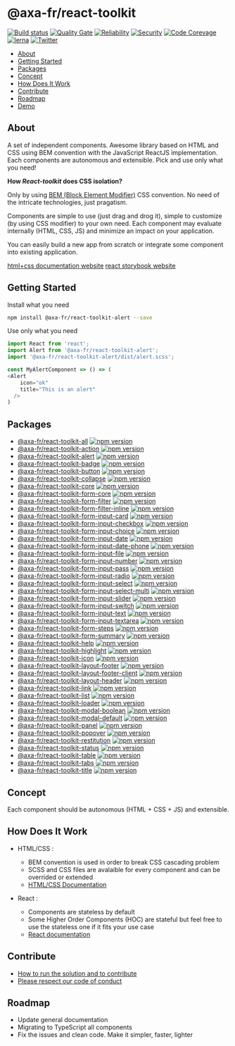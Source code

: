# @axa-fr/react-toolkit

[![Build status](https://dev.azure.com/axaguildev/react-toolkit/_apis/build/status/AxaGuilDEv.react-toolkit?branch=master)](https://dev.azure.com/axaguildev/react-toolkit)
[![Quality Gate](https://sonarcloud.io/api/project_badges/measure?project=AxaGuilDEv_react-toolkit&metric=alert_status)](https://sonarcloud.io/dashboard?id=AxaGuilDEv_react-toolkit) [![Reliability](https://sonarcloud.io/api/project_badges/measure?project=AxaGuilDEv_react-toolkit&metric=reliability_rating)](https://sonarcloud.io/component_measures?id=AxaGuilDEv_react-toolkit&metric=reliability_rating) [![Security](https://sonarcloud.io/api/project_badges/measure?project=AxaGuilDEv_react-toolkit&metric=security_rating)](https://sonarcloud.io/component_measures?id=AxaGuilDEv_react-toolkit&metric=security_rating) [![Code Corevage](https://sonarcloud.io/api/project_badges/measure?project=AxaGuilDEv_react-toolkit&metric=coverage)](https://sonarcloud.io/component_measures?id=AxaGuilDEv_react-toolkit&metric=Coverage)
[![lerna](https://img.shields.io/badge/maintained%20with-lerna-cc00ff.svg)](https://lernajs.io/) [![Twitter](https://img.shields.io/twitter/follow/GuildDEvOpen?style=social)](https://twitter.com/intent/follow?screen_name=GuildDEvOpen)

- [About](#about)
- [Getting Started](#getting-started)
- [Packages](#packages)
- [Concept](#concept)
- [How Does It Work](#how-does-it-work)
- [Contribute](#contribute)
- [Roadmap](#roadmap)
- [Demo](#demo)

## About

A set of independent components. Awesome library based on HTML and CSS using BEM convention with the JavaScript ReactJS implementation. Each components are autonomous and extensible. Pick and use only what you need!

**How _React-toolkit_ does CSS isolation?**

Only by using [BEM (Block Element Modifier)](http://getbem.com) CSS convention. No need of the intricate technologies, just pragatism.

Components are simple to use (just drag and drog it), simple to customize (by using CSS modifier) to your own need. Each component may evaluate internally (HTML, CSS, JS) and minimize an impact on your application.

You can easily build a new app from scratch or integrate some component into existing application.

[html+css documentation website](https://axaguildev.github.io?target=react_toolkit_storybook)
[react storybook website](https://axaguildev.github.io?target=react_toolkit_design)

## Getting Started

Install what you need

```sh
npm install @axa-fr/react-toolkit-alert --save
```

Use only what you need

```javascript
import React from 'react';
import Alert from '@axa-fr/react-toolkit-alert';
import '@axa-fr/react-toolkit-alert/dist/alert.scss';

const MyAlertComponent => () => (
<Alert
    icon="ok"
    title="This is an alert"
  />
)
```

## Packages

- [@axa-fr/react-toolkit-all](./packages/all/README.md) [![npm version](https://img.shields.io/npm/v/@axa-fr/react-toolkit-all?style=flat)](https://www.npmjs.com/package/@axa-fr/react-toolkit-all)
- [@axa-fr/react-toolkit-action](./packages/action/README.md) [![npm version](https://img.shields.io/npm/v/@axa-fr/react-toolkit-action?style=flat)](https://www.npmjs.com/package/@axa-fr/react-toolkit-action)
- [@axa-fr/react-toolkit-alert](./packages/alert/README.md) [![npm version](https://img.shields.io/npm/v/@axa-fr/react-toolkit-alert?style=flat)](https://www.npmjs.com/package/@axa-fr/react-toolkit-alert)
- [@axa-fr/react-toolkit-badge](./packages/badge/README.md) [![npm version](https://img.shields.io/npm/v/@axa-fr/react-toolkit-badge?style=flat)](https://www.npmjs.com/package/@axa-fr/react-toolkit-badge)
- [@axa-fr/react-toolkit-button](./packages/button/README.md) [![npm version](https://img.shields.io/npm/v/@axa-fr/react-toolkit-button?style=flat)](https://www.npmjs.com/package/@axa-fr/react-toolkit-button)
- [@axa-fr/react-toolkit-collapse](./packages/collapse/README.md) [![npm version](https://img.shields.io/npm/v/@axa-fr/react-toolkit-collapse?style=flat)](https://www.npmjs.com/package/@axa-fr/react-toolkit-collapse)
- [@axa-fr/react-toolkit-core](./packages/core/README.md) [![npm version](https://img.shields.io/npm/v/@axa-fr/react-toolkit-core?style=flat)](https://www.npmjs.com/package/@axa-fr/react-toolkit-core)
- [@axa-fr/react-toolkit-form-core](./packages/Form/core/README.md) [![npm version](https://img.shields.io/npm/v/@axa-fr/react-toolkit-form-core?style=flat)](https://www.npmjs.com/package/@axa-fr/react-toolkit-form-core)
- [@axa-fr/react-toolkit-form-filter](./packages/Form/filter/README.md) [![npm version](https://img.shields.io/npm/v/@axa-fr/react-toolkit-form-filter?style=flat)](https://www.npmjs.com/package/@axa-fr/react-toolkit-form-filter)
- [@axa-fr/react-toolkit-form-filter-inline](./packages/Form/filter-inline/README.md) [![npm version](https://img.shields.io/npm/v/@axa-fr/react-toolkit-form-filter-inline?style=flat)](https://www.npmjs.com/package/@axa-fr/react-toolkit-form-filter-inline)
- [@axa-fr/react-toolkit-form-input-card](./packages/Form/Input/card/README.md) [![npm version](https://img.shields.io/npm/v/@axa-fr/react-toolkit-form-input-card?style=flat)](https://www.npmjs.com/package/@axa-fr/react-toolkit-form-input-card)
- [@axa-fr/react-toolkit-form-input-checkbox](./packages/Form/Input/checkbox/README.md) [![npm version](https://img.shields.io/npm/v/@axa-fr/react-toolkit-form-input-checkbox?style=flat)](https://www.npmjs.com/package/@axa-fr/react-toolkit-form-input-checkbox)
- [@axa-fr/react-toolkit-form-input-choice](./packages/Form/Input/choice/README.md) [![npm version](https://img.shields.io/npm/v/@axa-fr/react-toolkit-form-input-choice?style=flat)](https://www.npmjs.com/package/@axa-fr/react-toolkit-form-input-choice)
- [@axa-fr/react-toolkit-form-input-date](./packages/Form/Input/date/README.md) [![npm version](https://img.shields.io/npm/v/@axa-fr/react-toolkit-form-input-date?style=flat)](https://www.npmjs.com/package/@axa-fr/react-toolkit-form-input-date)
- [@axa-fr/react-toolkit-form-input-date-phone](./packages/Form/Input/date-phone/README.md) [![npm version](https://img.shields.io/npm/v/@axa-fr/react-toolkit-form-input-date-phone?style=flat)](https://www.npmjs.com/package/@axa-fr/react-toolkit-form-input-date-phone)
- [@axa-fr/react-toolkit-form-input-file](./packages/Form/Input/file/README.md) [![npm version](https://img.shields.io/npm/v/@axa-fr/react-toolkit-form-input-file?style=flat)](https://www.npmjs.com/package/@axa-fr/react-toolkit-form-input-file)
- [@axa-fr/react-toolkit-form-input-number](./packages/Form/Input/number/README.md) [![npm version](https://img.shields.io/npm/v/@axa-fr/react-toolkit-form-input-number?style=flat)](https://www.npmjs.com/package/@axa-fr/react-toolkit-form-input-number)
- [@axa-fr/react-toolkit-form-input-pass](./packages/Form/Input/pass/README.md) [![npm version](https://img.shields.io/npm/v/@axa-fr/react-toolkit-form-input-pass?style=flat)](https://www.npmjs.com/package/@axa-fr/react-toolkit-form-input-pass)
- [@axa-fr/react-toolkit-form-input-radio](./packages/Form/Input/radio/README.md) [![npm version](https://img.shields.io/npm/v/@axa-fr/react-toolkit-form-input-radio?style=flat)](https://www.npmjs.com/package/@axa-fr/react-toolkit-form-input-radio)
- [@axa-fr/react-toolkit-form-input-select](./packages/Form/Input/select/README.md) [![npm version](https://img.shields.io/npm/v/@axa-fr/react-toolkit-form-input-select?style=flat)](https://www.npmjs.com/package/@axa-fr/react-toolkit-form-input-select)
- [@axa-fr/react-toolkit-form-input-select-multi](./packages/Form/Input/select-multi/README.md) [![npm version](https://img.shields.io/npm/v/@axa-fr/react-toolkit-form-input-select-multi?style=flat)](https://www.npmjs.com/package/@axa-fr/react-toolkit-form-input-select-multi)
- [@axa-fr/react-toolkit-form-input-slider](./packages/Form/Input/slider/README.md) [![npm version](https://img.shields.io/npm/v/@axa-fr/react-toolkit-form-input-slider?style=flat)](https://www.npmjs.com/package/@axa-fr/react-toolkit-form-input-slider)
- [@axa-fr/react-toolkit-form-input-switch](./packages/Form/Input/switch/README.md) [![npm version](https://img.shields.io/npm/v/@axa-fr/react-toolkit-form-input-switch?style=flat)](https://www.npmjs.com/package/@axa-fr/react-toolkit-form-input-switch)
- [@axa-fr/react-toolkit-form-input-text](./packages/Form/Input/text/README.md) [![npm version](https://img.shields.io/npm/v/@axa-fr/react-toolkit-form-input-text?style=flat)](https://www.npmjs.com/package/@axa-fr/react-toolkit-form-input-text)
- [@axa-fr/react-toolkit-form-input-textarea](./packages/Form/Input/textarea/README.md) [![npm version](https://img.shields.io/npm/v/@axa-fr/react-toolkit-form-input-textarea?style=flat)](https://www.npmjs.com/package/@axa-fr/react-toolkit-form-input-textarea)
- [@axa-fr/react-toolkit-form-steps](./packages/Form/steps/README.md) [![npm version](https://img.shields.io/npm/v/@axa-fr/react-toolkit-form-steps?style=flat)](https://www.npmjs.com/package/@axa-fr/react-toolkit-form-steps)
- [@axa-fr/react-toolkit-form-summary](./packages/Form/summary/README.md) [![npm version](https://img.shields.io/npm/v/@axa-fr/react-toolkit-form-summary?style=flat)](https://www.npmjs.com/package/@axa-fr/react-toolkit-form-summary)
- [@axa-fr/react-toolkit-help](./packages/help/README.md) [![npm version](https://img.shields.io/npm/v/@axa-fr/react-toolkit-help?style=flat)](https://www.npmjs.com/package/@axa-fr/react-toolkit-help)
- [@axa-fr/react-toolkit-highlight](./packages/highlight/README.md) [![npm version](https://img.shields.io/npm/v/@axa-fr/react-toolkit-highlight?style=flat)](https://www.npmjs.com/package/@axa-fr/react-toolkit-highlight)
- [@axa-fr/react-toolkit-icon](./packages/icon/README.md) [![npm version](https://img.shields.io/npm/v/@axa-fr/react-toolkit-icon?style=flat)](https://www.npmjs.com/package/@axa-fr/react-toolkit-icon)
- [@axa-fr/react-toolkit-layout-footer](./packages/Layout/footer/README.md) [![npm version](https://img.shields.io/npm/v/@axa-fr/react-toolkit-layout-footer?style=flat)](https://www.npmjs.com/package/@axa-fr/react-toolkit-layout-footer)
- [@axa-fr/react-toolkit-layout-footer-client](./packages/Layout/footer-client/README.md) [![npm version](https://img.shields.io/npm/v/@axa-fr/react-toolkit-layout-footer-client?style=flat)](https://www.npmjs.com/package/@axa-fr/react-toolkit-layout-footer-client)
- [@axa-fr/react-toolkit-layout-header](./packages/Layout/header/README.md) [![npm version](https://img.shields.io/npm/v/@axa-fr/react-toolkit-layout-header?style=flat)](https://www.npmjs.com/package/@axa-fr/react-toolkit-layout-header)
- [@axa-fr/react-toolkit-link](./packages/link/README.md) [![npm version](https://img.shields.io/npm/v/@axa-fr/react-toolkit-link?style=flat)](https://www.npmjs.com/package/@axa-fr/react-toolkit-link)
- [@axa-fr/react-toolkit-list](./packages/list/README.md) [![npm version](https://img.shields.io/npm/v/@axa-fr/react-toolkit-list?style=flat)](https://www.npmjs.com/package/@axa-fr/react-toolkit-list)
- [@axa-fr/react-toolkit-loader](./packages/loader/README.md) [![npm version](https://img.shields.io/npm/v/@axa-fr/react-toolkit-loader?style=flat)](https://www.npmjs.com/package/@axa-fr/react-toolkit-loader)
- [@axa-fr/react-toolkit-modal-boolean](./packages/Modal/boolean/README.md) [![npm version](https://img.shields.io/npm/v/@axa-fr/react-toolkit-modal-boolean?style=flat)](https://www.npmjs.com/package/@axa-fr/react-toolkit-modal-boolean)
- [@axa-fr/react-toolkit-modal-default](./packages/Modal/default/README.md) [![npm version](https://img.shields.io/npm/v/@axa-fr/react-toolkit-modal-default?style=flat)](https://www.npmjs.com/package/@axa-fr/react-toolkit-modal-default)
- [@axa-fr/react-toolkit-panel](./packages/panel/README.md) [![npm version](https://img.shields.io/npm/v/@axa-fr/react-toolkit-panel?style=flat)](https://www.npmjs.com/package/@axa-fr/react-toolkit-panel)
- [@axa-fr/react-toolkit-popover](./packages/popover/README.md) [![npm version](https://img.shields.io/npm/v/@axa-fr/react-toolkit-popover?style=flat)](https://www.npmjs.com/package/@axa-fr/react-toolkit-popover)
- [@axa-fr/react-toolkit-restitution](./packages/restitution/README.md) [![npm version](https://img.shields.io/npm/v/@axa-fr/react-toolkit-restitution?style=flat)](https://www.npmjs.com/package/@axa-fr/react-toolkit-restitution)
- [@axa-fr/react-toolkit-status](./packages/status/README.md) [![npm version](https://img.shields.io/npm/v/@axa-fr/react-toolkit-status?style=flat)](https://www.npmjs.com/package/@axa-fr/react-toolkit-status)
- [@axa-fr/react-toolkit-table](./packages/table/README.md) [![npm version](https://img.shields.io/npm/v/@axa-fr/react-toolkit-table?style=flat)](https://www.npmjs.com/package/@axa-fr/react-toolkit-table)
- [@axa-fr/react-toolkit-tabs](./packages/tabs/README.md) [![npm version](https://img.shields.io/npm/v/@axa-fr/react-toolkit-tabs?style=flat)](https://www.npmjs.com/package/@axa-fr/react-toolkit-tabs)
- [@axa-fr/react-toolkit-title](./packages/title/README.md) [![npm version](https://img.shields.io/npm/v/@axa-fr/react-toolkit-title?style=flat)](https://www.npmjs.com/package/@axa-fr/react-toolkit-title)

## Concept

Each component should be autonomous (HTML + CSS + JS) and extensible.

## How Does It Work

- HTML/CSS :

  - BEM convention is used in order to break CSS cascading problem
  - SCSS and CSS files are avalaible for every component and can be overrided or extended
  - [HTML/CSS Documentation](https://axaguildev.github.io?target=react_toolkit_storybook)

- React :
  - Components are stateless by default
  - Some Higher Order Components (HOC) are stateful but feel free to use the stateless one if it fits your use case
  - [React documentation](https://axaguildev.github.io?target=react_toolkit_design)

## Contribute

- [How to run the solution and to contribute](./CONTRIBUTING.md)
- [Please respect our code of conduct](./CODE_OF_CONDUCT.md)

## Roadmap

- Update general documentation
- Migrating to TypeScript all components
- Fix the issues and clean code. Make it simpler, faster, lighter
